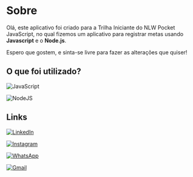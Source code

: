 # Sobre
Olá, este aplicativo foi criado para a Trilha Iniciante do NLW Pocket JavaScript, no qual fizemos um aplicativo para registrar metas usando **Javascript** e o **Node.js**.

Espero que gostem, e sinta-se livre para fazer as alterações que quiser!

## O que foi utilizado?
![JavaScript](https://img.shields.io/badge/JavaScript-F7DF1E?style=for-the-badge&logo=javascript&logoColor=black)

![NodeJS](https://img.shields.io/badge/node.js-6DA55F?style=for-the-badge&logo=node.js&logoColor=white)

## Links
[![LinkedIn](https://img.shields.io/badge/LinkedIn-0077B5?style=for-the-badge&logo=linkedin&logoColor=white)](https://www.linkedin.com/in/caua-vieira-alves/)

[![Instagram](https://img.shields.io/badge/-Instagram-%23E4405F?style=for-the-badge&logo=instagram&logoColor=white)](https://www.instagram.com/coruja.me/)

[![WhatsApp](https://img.shields.io/badge/WhatsApp-25D366?style=for-the-badge&logo=whatsapp&logoColor=white)](https://wa.me/+5511972502558)

[![Gmail](https://img.shields.io/badge/Gmail-333333?style=for-the-badge&logo=gmail&logoColor=red)](mailto:cauavalves@gmail.com)